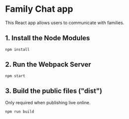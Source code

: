# Family Chat app

This React app allows users to communicate with families. 

## 1. Install the Node Modules

```shell
npm install
```

## 2. Run the Webpack Server

```shell
npm start
```

## 3. Build the public files ("dist")

Only required when publishing live online.

```shell
npm run build
```
